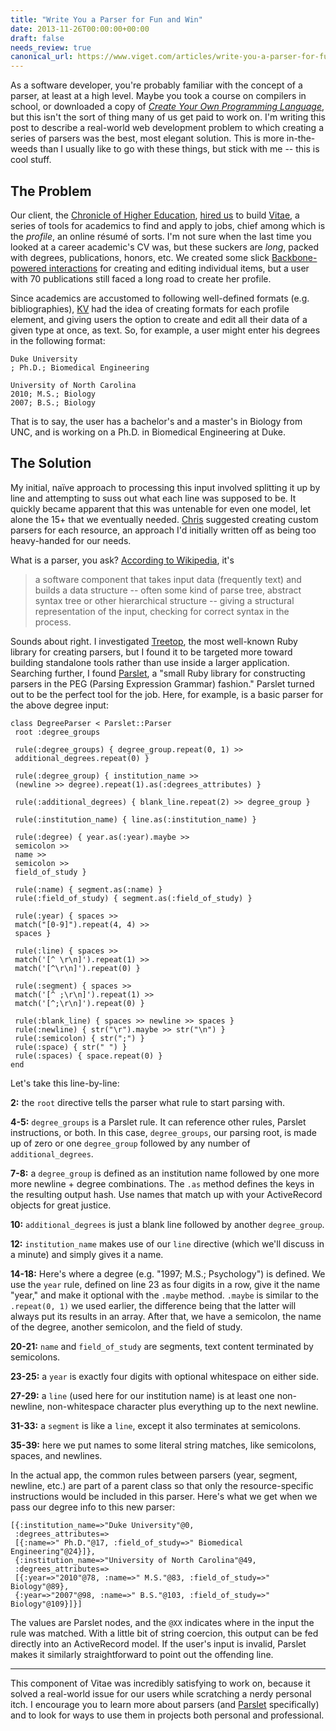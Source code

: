 ```yaml
---
title: "Write You a Parser for Fun and Win"
date: 2013-11-26T00:00:00+00:00
draft: false
needs_review: true
canonical_url: https://www.viget.com/articles/write-you-a-parser-for-fun-and-win/
---
```


As a software developer, you're probably familiar with the concept of a
parser, at least at a high level. Maybe you took a course on compilers
in school, or downloaded a copy of [*Create Your Own Programming
Language*](http://createyourproglang.com), but this isn't the sort of
thing many of us get paid to work on. I'm writing this post to describe
a real-world web development problem to which creating a series of
parsers was the best, most elegant solution. This is more in-the-weeds
than I usually like to go with these things, but stick with me -- this
is cool stuff.

## The Problem

Our client, the [Chronicle of Higher Education](http://chronicle.com/),
[hired us](https://viget.com/work/chronicle-vitae) to build
[Vitae](http://chroniclevitae.com/), a series of tools for academics to
find and apply to jobs, chief among which is the *profile*, an online
résumé of sorts. I'm not sure when the last time you looked at a career
academic's CV was, but these suckers are *long*, packed with degrees,
publications, honors, etc. We created some slick [Backbone-powered
interactions](https://viget.com/extend/backbone-js-on-vitae) for
creating and editing individual items, but a user with 70 publications
still faced a long road to create her profile.

Since academics are accustomed to following well-defined formats (e.g.
bibliographies), [KV](https://viget.com/about/team/kvigneault) had the
idea of creating formats for each profile element, and giving users the
option to create and edit all their data of a given type at once, as
text. So, for example, a user might enter his degrees in the following
format:

    Duke University
    ; Ph.D.; Biomedical Engineering

    University of North Carolina
    2010; M.S.; Biology
    2007; B.S.; Biology

That is to say, the user has a bachelor's and a master's in Biology from
UNC, and is working on a Ph.D. in Biomedical Engineering at Duke.

## The Solution

My initial, naïve approach to processing this input involved splitting
it up by line and attempting to suss out what each line was supposed to
be. It quickly became apparent that this was untenable for even one
model, let alone the 15+ that we eventually needed.
[Chris](https://viget.com/about/team/cjones) suggested creating custom
parsers for each resource, an approach I'd initially written off as
being too heavy-handed for our needs.

What is a parser, you ask? [According to
Wikipedia](https://en.wikipedia.org/wiki/Parsing#Computer_languages),
it's

> a software component that takes input data (frequently text) and
> builds a data structure -- often some kind of parse tree, abstract
> syntax tree or other hierarchical structure -- giving a structural
> representation of the input, checking for correct syntax in the
> process.

Sounds about right. I investigated
[Treetop](http://treetop.rubyforge.org/), the most well-known Ruby
library for creating parsers, but I found it to be targeted more toward
building standalone tools rather than use inside a larger application.
Searching further, I found
[Parslet](http://kschiess.github.io/parslet/), a "small Ruby library for
constructing parsers in the PEG (Parsing Expression Grammar) fashion."
Parslet turned out to be the perfect tool for the job. Here, for
example, is a basic parser for the above degree input:

    class DegreeParser < Parslet::Parser
     root :degree_groups

     rule(:degree_groups) { degree_group.repeat(0, 1) >>
     additional_degrees.repeat(0) }

     rule(:degree_group) { institution_name >>
     (newline >> degree).repeat(1).as(:degrees_attributes) }

     rule(:additional_degrees) { blank_line.repeat(2) >> degree_group }

     rule(:institution_name) { line.as(:institution_name) }

     rule(:degree) { year.as(:year).maybe >>
     semicolon >>
     name >>
     semicolon >>
     field_of_study }

     rule(:name) { segment.as(:name) }
     rule(:field_of_study) { segment.as(:field_of_study) }

     rule(:year) { spaces >>
     match("[0-9]").repeat(4, 4) >>
     spaces }

     rule(:line) { spaces >>
     match('[^ \r\n]').repeat(1) >>
     match('[^\r\n]').repeat(0) }

     rule(:segment) { spaces >>
     match('[^ ;\r\n]').repeat(1) >>
     match('[^;\r\n]').repeat(0) }

     rule(:blank_line) { spaces >> newline >> spaces }
     rule(:newline) { str("\r").maybe >> str("\n") }
     rule(:semicolon) { str(";") }
     rule(:space) { str(" ") }
     rule(:spaces) { space.repeat(0) }
    end

Let's take this line-by-line:

**2:** the `root` directive tells the parser what rule to start parsing
with.

**4-5:** `degree_groups` is a Parslet rule. It can reference other
rules, Parslet instructions, or both. In this case, `degree_groups`, our
parsing root, is made up of zero or one `degree_group` followed by any
number of `additional_degrees`.

**7-8:** a `degree_group` is defined as an institution name followed by
one more more newline + degree combinations. The `.as` method defines
the keys in the resulting output hash. Use names that match up with your
ActiveRecord objects for great justice.

**10:** `additional_degrees` is just a blank line followed by another
`degree_group`.

**12:** `institution_name` makes use of our `line` directive (which
we'll discuss in a minute) and simply gives it a name.

**14-18:** Here's where a degree (e.g. "1997; M.S.; Psychology") is
defined. We use the `year` rule, defined on line 23 as four digits in a
row, give it the name "year," and make it optional with the `.maybe`
method. `.maybe` is similar to the `.repeat(0, 1)` we used earlier, the
difference being that the latter will always put its results in an
array. After that, we have a semicolon, the name of the degree, another
semicolon, and the field of study.

**20-21:** `name` and `field_of_study` are segments, text content
terminated by semicolons.

**23-25:** a `year` is exactly four digits with optional whitespace on
either side.

**27-29:** a `line` (used here for our institution name) is at least one
non-newline, non-whitespace character plus everything up to the next
newline.

**31-33:** a `segment` is like a `line`, except it also terminates at
semicolons.

**35-39:** here we put names to some literal string matches, like
semicolons, spaces, and newlines.

In the actual app, the common rules between parsers (year, segment,
newline, etc.) are part of a parent class so that only the
resource-specific instructions would be included in this parser. Here's
what we get when we pass our degree info to this new parser:

    [{:institution_name=>"Duke University"@0,
     :degrees_attributes=>
     [{:name=>" Ph.D."@17, :field_of_study=>" Biomedical Engineering"@24}]},
     {:institution_name=>"University of North Carolina"@49,
     :degrees_attributes=>
     [{:year=>"2010"@78, :name=>" M.S."@83, :field_of_study=>" Biology"@89},
     {:year=>"2007"@98, :name=>" B.S."@103, :field_of_study=>" Biology"@109}]}]

The values are Parslet nodes, and the `@XX` indicates where in the input
the rule was matched. With a little bit of string coercion, this output
can be fed directly into an ActiveRecord model. If the user's input is
invalid, Parslet makes it similarly straightforward to point out the
offending line.

------------------------------------------------------------------------

This component of Vitae was incredibly satisfying to work on, because it
solved a real-world issue for our users while scratching a nerdy
personal itch. I encourage you to learn more about parsers (and
[Parslet](http://kschiess.github.io/parslet/) specifically) and to look
for ways to use them in projects both personal and professional.

